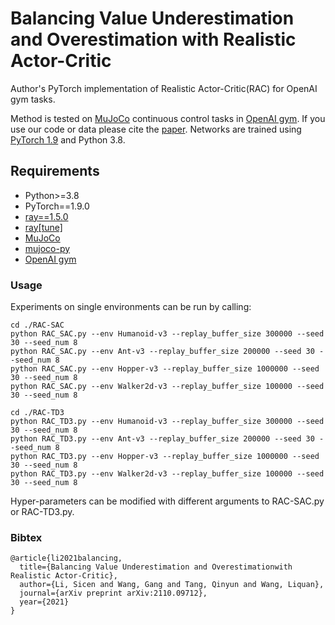 # Balancing Value Underestimation and Overestimation with Realistic Actor-Critic
Author's PyTorch implementation of Realistic Actor-Critic(RAC) for OpenAI gym tasks.

Method is tested on [MuJoCo](http://www.mujoco.org/) continuous control tasks in [OpenAI gym](https://github.com/openai/gym). If you use our code or data please cite the [paper](https://arxiv.org/abs/2110.09712). Networks are trained using [PyTorch 1.9](https://github.com/pytorch/pytorch) and Python 3.8. 

## Requirements
- Python>=3.8
- PyTorch==1.9.0
- [ray==1.5.0](https://github.com/ray-project/ray)
- [ray\[tune\]](https://docs.ray.io/en/releases-1.5.0/tune/index.html)
- [MuJoCo](http://www.mujoco.org/)
- [mujoco-py](https://github.com/openai/mujoco-py)
- [OpenAI gym](https://github.com/openai/gym)

### Usage
Experiments on single environments can be run by calling:
```
cd ./RAC-SAC
python RAC_SAC.py --env Humanoid-v3 --replay_buffer_size 300000 --seed 30 --seed_num 8
python RAC_SAC.py --env Ant-v3 --replay_buffer_size 200000 --seed 30 --seed_num 8
python RAC_SAC.py --env Hopper-v3 --replay_buffer_size 1000000 --seed 30 --seed_num 8
python RAC_SAC.py --env Walker2d-v3 --replay_buffer_size 100000 --seed 30 --seed_num 8
```

```
cd ./RAC-TD3
python RAC_TD3.py --env Humanoid-v3 --replay_buffer_size 300000 --seed 30 --seed_num 8
python RAC_TD3.py --env Ant-v3 --replay_buffer_size 200000 --seed 30 --seed_num 8
python RAC_TD3.py --env Hopper-v3 --replay_buffer_size 1000000 --seed 30 --seed_num 8
python RAC_TD3.py --env Walker2d-v3 --replay_buffer_size 100000 --seed 30 --seed_num 8
```

Hyper-parameters can be modified with different arguments to RAC-SAC.py or RAC-TD3.py. 

### Bibtex

```
@article{li2021balancing,
  title={Balancing Value Underestimation and Overestimationwith Realistic Actor-Critic},
  author={Li, Sicen and Wang, Gang and Tang, Qinyun and Wang, Liquan},
  journal={arXiv preprint arXiv:2110.09712},
  year={2021}
}
```

